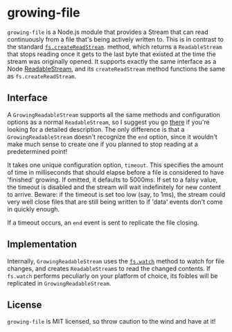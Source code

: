 # growing-file #
`growing-file` is a Node.js module that provides a Stream that can read
continuously from a file that's being actively written to. This is in contrast
to the standard
[`fs.createReadStream`](http://nodejs.org/api/fs.html#fs_fs_createreadstream_path_options).
method, which returns a `ReadableStream` that stops reading once it gets to the
last byte that existed at the time the stream was originally opened. It supports
exactly the same interface as a Node
[ReadableStream](http://nodejs.org/api/stream.html#stream_readable_stream), and
its `createReadStream` method functions the same as `fs.createReadStream`.

## Interface ##
A `GrowingReadableStream` supports all the same methods and configuration
options as a normal `ReadableStream`, so I suggest you go
[there](http://nodejs.org/api/stream.html#stream_readable_stream) if you're
looking for a detailed description. The only difference is that a
`GrowingReadableStream` doesn't recognize the `end` option, since it wouldn't
make much sense to create one if you planned to stop reading at a predetermined
point!

It takes one unique configuration option, `timeout`. This specifies the amount
of time in milliseconds that should elapse before a file is considered to have
'finished' growing. If omitted, it defaults to 5000ms. If set to a falsy value,
the timeout is disabled and the stream will wait indefinitely for new content to
arrive. Beware: if the timeout is set too low (say, to 1ms), the stream could
very well close files that are still being written to if 'data' events don't
come in quickly enough.

If a timeout occurs, an `end` event is sent to replicate the file closing.

## Implementation ##
Internally, `GrowingReadableStream` uses the
[`fs.watch`](http://nodejs.org/api/fs.html#fs_fs_watch_filename_options_listener)
method to watch for file changes, and creates `ReadableStream`s to read the
changed contents. If `fs.watch` performs peculiarly on your platform of choice,
its foibles will be replicated in `GrowingReadableStream`.

## License ##
`growing-file` is MIT licensed, so throw caution to the wind and have at it!
